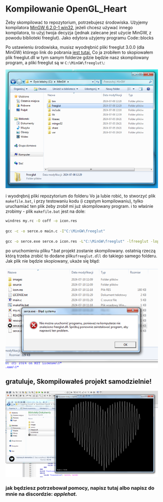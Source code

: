 # Kompilowanie OpenGL_Heart 
Żeby skompilować to repozytorium, potrzebujesz środowiska.
Użyjemy kompilatora <a href="https://sourceforge.net/projects/mingw/files/Installer/mingw-get-setup.exe/download">MinGW 6.2.0-1 win32</a>,
jeżeli chcesz używać innego kompilatora, to użyj twoja decyzja (jednak zalecane jest użycie MinGW, z powodu biblioteki freeglut). Jako edytora użyjemy programu Code::blocks

Po ustawieniu środowiska, musisz wyodrębnić pliki freeglut 3.0.0 (dla MinGW) którego link do pobrania <a href="https://www.transmissionzero.co.uk/software/freeglut-devel/">jest tutaj.</a>
Co ja zrobiłem to skopiowałem plik freeglut.dll w tym samym folderze gdzie będzie nasz skompilowany program, a pliki freeglut są w ```C:\MinGW\freeglut\```:
<div align='center'>
  <img src="images\freeglutdir.png">
</div>

i wyodrębnij pliki repozytorium do folderu
Vo ja lubie robić, to stworzyć plik ```makefile.bat```, i przy testowaniu kodu (i częstym kompilowaniu), tylko uruchamiać ten plik żeby zrobił mi już skompilowany program.
i to właśnie zrobimy - plik ``makefile.bat`` jest na dole:
```bat
windres my.rc -O coff -o icon.res

gcc -c -o serce.o main.c -I"C:\MinGW\freeglut"

gcc -o serce.exe serce.o icon.res -L"C:\MinGW\freeglut" -lfreeglut -lopengl32 -lglu32 -lgdi32 -luser32 -mwindows
```
po uruchomieniu pliku *.bat projekt zostanie skompilowany.
ostatnią rzeczą którą trzeba zrobić to dodane pliku```freeglut.dll``` do takiego samego folderu. Jak plik nie będzie skopiowany, ukaże się błąd:
<div align='center'>
  <img src="images\freegluterror.png">
</div>


## gratuluje, Skompilowałeś projekt samodzielnie!
<div align='center'>
  <img src="images\heartimg.png">
</div>

### jak będziesz potrzebował pomocy, napisz tutaj albo napisz do mnie na discordzie: *applehat.*
